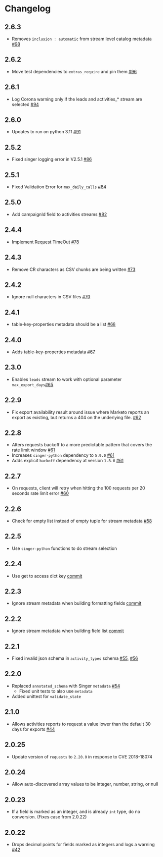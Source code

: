 # Changelog

## 2.6.3
  * Removes `inclusion : automatic` from stream level catalog metadata [#98](https://github.com/singer-io/tap-marketo/pull/98)

## 2.6.2
  * Move test dependencies to `extras_require` and pin them [#96](https://github.com/singer-io/tap-marketo/pull/96)

## 2.6.1
  * Log Corona warning only if the leads and activities_* stream are selected [#94](https://github.com/singer-io/tap-marketo/pull/94)

## 2.6.0
  * Updates to run on python 3.11 [#91](https://github.com/singer-io/tap-marketo/pull/91)

## 2.5.2
  * Fixed singer logging error in V2.5.1 [#86](https://github.com/singer-io/tap-marketo/pull/86)

## 2.5.1
  * Fixed Validation Error for `max_daily_calls` [#84](https://github.com/singer-io/tap-marketo/pull/84)

## 2.5.0
  * Add campaignId field to activities streams [#82](https://github.com/singer-io/tap-marketo/pull/82)

## 2.4.4
  * Implement Request TimeOut [#78](https://github.com/singer-io/tap-marketo/pull/78)

## 2.4.3
  * Remove CR characters as CSV chunks are being written [#73](https://github.com/singer-io/tap-marketo/pull/73)

## 2.4.2
  * Ignore null characters in CSV files [#70](https://github.com/singer-io/tap-marketo/pull/70)

## 2.4.1
  * table-key-properties metadata should be a list [#68](https://github.com/singer-io/tap-marketo/pull/68)

## 2.4.0
  * Adds table-key-properties metadata [#67](https://github.com/singer-io/tap-marketo/pull/67)

## 2.3.0
  * Enables `leads` stream to work with optional parameter `max_export_days`[#65](https://github.com/singer-io/tap-marketo/pull/65)

## 2.2.9
  * Fix export availability result around issue where Marketo reports an export as existing, but returns a 404 on the underlying file. [#62](https://github.com/singer-io/tap-marketo/pull/62)

## 2.2.8
  * Alters requests backoff to a more predictable pattern that covers the rate limit window [#61](https://github.com/singer-io/tap-marketo/pull/61)
  * Increases `singer-python` dependency to `5.9.0` [#61](https://github.com/singer-io/tap-marketo/pull/61)
  * Adds explicit `backoff` dependency at version `1.8.0` [#61](https://github.com/singer-io/tap-marketo/pull/61)

## 2.2.7
  * On requests, client will retry when hitting the 100 requests per 20 seconds rate limit error [#60](https://github.com/singer-io/tap-marketo/pull/60)

## 2.2.6
  * Check for empty list instead of empty tuple for stream metadata [#58](https://github.com/singer-io/tap-marketo/pull/58)

## 2.2.5
  * Use `singer-python` functions to do stream selection

## 2.2.4
  * Use get to access dict key [commit](https://github.com/singer-io/tap-marketo/commit/2f6cb5ea278077bbf4fd73efa79faf0e0aa87cb1)
## 2.2.3
  * Ignore stream metadata when building formatting fields [commit](https://github.com/singer-io/tap-marketo/commit/afad72a975a0df8834a1a647cef4271e1845a874)

## 2.2.2
  * Ignore stream metadata when building field list [commit](https://github.com/singer-io/tap-marketo/commit/76fecfdd6289b578a041434d5d7929bb73098f36)

## 2.2.1
  * Fixed invalid json schema in `activity_types` schema [#55](https://github.com/singer-io/tap-marketo/pull/55), [#56](https://github.com/singer-io/tap-marketo/pull/56)

## 2.2.0
  * Replaced `annotated_schema` with Singer `metadata` [#54](https://github.com/singer-io/tap-marketo/pull/54)
    * Fixed unit tests to also use `metadata`
  * Added unittest for `validate_state`

## 2.1.0
  * Allows activities reports to request a value lower than the default 30 days for exports [#44](https://github.com/singer-io/tap-marketo/pull/44)

## 2.0.25
  * Update version of `requests` to `2.20.0` in response to CVE 2018-18074

## 2.0.24
  * Allow auto-discovered array values to be integer, number, string, or null

## 2.0.23
  * If a field is marked as an integer, and is already `int` type, do no conversion. (Fixes case from 2.0.22)

## 2.0.22
  * Drops decimal points for fields marked as integers and logs a warning [#42](https://github.com/singer-io/tap-marketo/pull/42)
